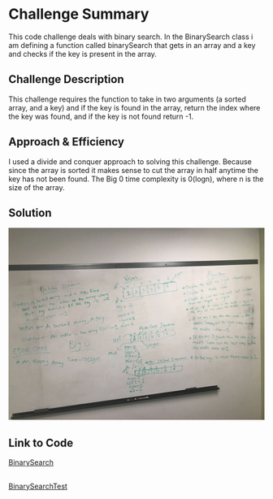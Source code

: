 # Challenge Summary
<!-- Short summary or background information -->
This code challenge deals with binary search.
In the BinarySearch class i am defining a function called binarySearch that gets in an array and a key and checks if the key is present in the array.

## Challenge Description
<!-- Description of the challenge -->
This challenge requires the function to take in two arguments (a sorted array, and a key) and if the key is found in the array, return the index where the key was found, and if the key is not found return -1.

## Approach & Efficiency
<!-- What approach did you take? Why? What is the Big O space/time for this approach? -->
I used a divide and conquer approach to solving this challenge. Because since the array is sorted it makes sense to cut the array in half anytime the key has not been found. The Big 0 time complexity is 0(logn), where n is the size of the array.

## Solution
<!-- Embedded whiteboard image -->
![alt text](https://github.com/wosunkwo/data-structures-and-algorithms/blob/master/code401-challenges/assets/array_binary_search.jpg)

## Link to Code
[BinarySearch](https://github.com/wosunkwo/data-structures-and-algorithms/blob/master/code401-challenges/src/main/java/code401/challenges/BinarySearch.java)
## 
[BinarySearchTest](https://github.com/wosunkwo/data-structures-and-algorithms/blob/master/code401-challenges/src/test/java/code401/challenges/BinarySearchTest.java)
